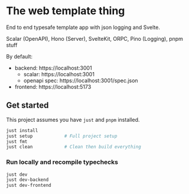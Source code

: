 # The web template thing

End to end typesafe template app with json logging and Svelte.

Scalar (OpenAPI), Hono (Server), SvelteKit, ORPC, Pino (Logging), pnpm stuff

By default:

- backend: https://localhost:3001
  - scalar: https://localhost:3001
  - openapi spec: https://localhost:3001/spec.json
- frontend: https://localhost:5173

## Get started

This project assumes you have `just` and `pnpm` installed.

```bash
just install
just setup            # Full project setup
just fmt
just clean            # Clean then build everything
```

### Run locally and recompile typechecks

```bash
just dev
just dev-backend
just dev-frontend
```
